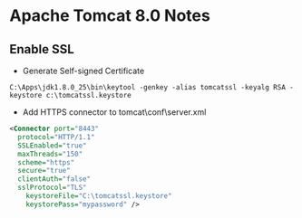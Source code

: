 # Apache Tomcat 8.0 Notes

## Enable SSL
- Generate Self-signed Certificate
```ssh
C:\Apps\jdk1.8.0_25\bin\keytool -genkey -alias tomcatssl -keyalg RSA -keystore c:\tomcatssl.keystore
```
- Add HTTPS connector to tomcat\conf\server.xml
```xml
<Connector port="8443" 
  protocol="HTTP/1.1" 
  SSLEnabled="true"
  maxThreads="150" 
  scheme="https" 
  secure="true"
  clientAuth="false" 
  sslProtocol="TLS" 
	keystoreFile="C:\tomcatssl.keystore"
	keystorePass="mypassword" />
```
